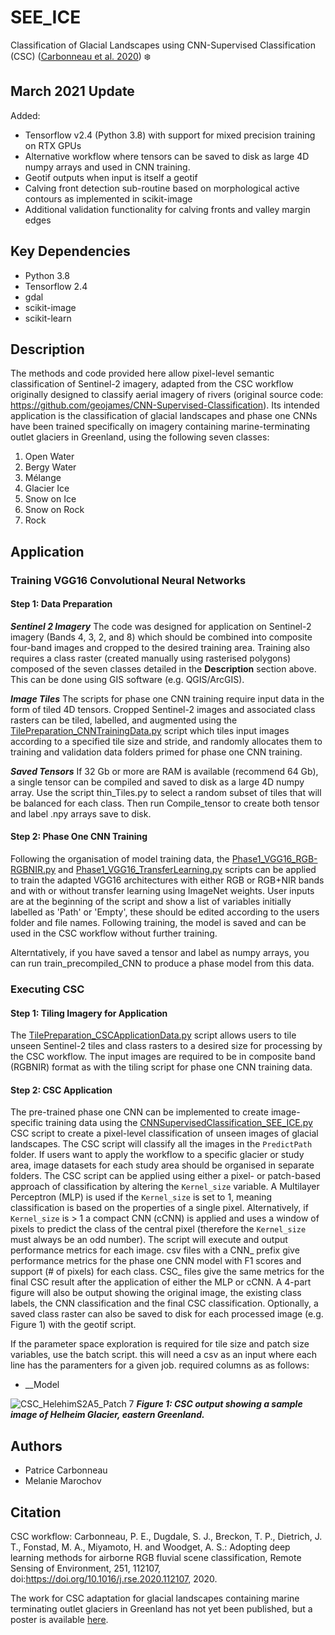 # SEE_ICE
Classification of Glacial Landscapes using CNN-Supervised Classification (CSC) ([Carbonneau et al. 2020](https://www.sciencedirect.com/science/article/pii/S0034425720304806)) :snowflake:

## March 2021 Update
Added:
- Tensorflow v2.4 (Python 3.8) with support for mixed precision training on RTX GPUs
- Alternative workflow where tensors can be saved to disk as large 4D numpy arrays and used in CNN training.  
- Geotif outputs when input is itself a geotif
- Calving front detection sub-routine based on morphological active contours as implemented in scikit-image
- Additional validation functionality for calving fronts and valley margin edges

## Key Dependencies
- Python 3.8
- Tensorflow 2.4
- gdal
- scikit-image
- scikit-learn

## Description

The methods and code provided here allow pixel-level semantic classification of Sentinel-2 imagery, adapted from the CSC workflow originally designed to classify aerial imagery of rivers (original source code: https://github.com/geojames/CNN-Supervised-Classification). Its intended application is the classification of glacial landscapes and phase one CNNs have been trained specifically on imagery containing marine-terminating outlet glaciers in Greenland, using the following seven classes:
1. Open Water
1. Bergy Water
1. Mélange
1. Glacier Ice
1. Snow on Ice
1. Snow on Rock
1. Rock

 
## Application
### Training VGG16 Convolutional Neural Networks
#### Step 1: Data Preparation

_**Sentinel 2 Imagery**_ The code was designed for application on  Sentinel-2 imagery (Bands 4, 3, 2, and 8) which should be combined into composite four-band images and cropped to the desired training area. Training also requires a class raster (created manually using rasterised polygons) composed of the seven classes detailed in the **Description** section above. This can be done using GIS software (e.g. QGIS/ArcGIS).

_**Image Tiles**_ The scripts for phase one CNN training require input data in the form of tiled 4D tensors. Cropped Sentinel-2 images and associated class rasters can be tiled, labelled, and augmented using the [TilePreparation_CNNTrainingData.py](https://github.com/PCdurham/SEE_ICE/blob/master/code/TilePreparation_CNNTrainingData.py) script which tiles input images according to a specified tile size and stride, and randomly allocates them to training and validation data folders primed for phase one CNN training.

_**Saved Tensors**_ If 32 Gb or more are RAM is available (recommend 64 Gb), a single tensor can be compiled and saved to disk as a large 4D numpy array. Use the script thin_Tiles.py to select a random subset of tiles that will be balanced for each class.  Then run Compile_tensor to create both tensor and label .npy arrays save to disk.

#### Step 2: Phase One CNN Training

Following the organisation of model training data, the [Phase1_VGG16_RGB-RGBNIR.py](https://github.com/PCdurham/SEE_ICE/blob/master/code/Phase1_VGG16_RGB-RGBNIR.py) and [Phase1_VGG16_TransferLearning.py](https://github.com/PCdurham/SEE_ICE/blob/master/code/Phase1_VGG16_TransferLearning.py) scripts can be applied to train the adapted VGG16 architectures with either RGB or RGB+NIR bands and with or without transfer learning using ImageNet weights. User inputs are at the beginning of the script and show a list of variables initially labelled as 'Path' or 'Empty', these should be edited according to the users folder and file names. Following training, the model is saved and can be used in the CSC workflow without further training.

Alterntatively, if you have saved a tensor and label as numpy arrays, you can run train_precompiled_CNN to produce a phase model from this data.

### Executing CSC
#### Step 1: Tiling Imagery for Application
The [TilePreparation_CSCApplicationData.py](https://github.com/MMarochov/SEE_ICE/blob/master/code/TilePreparation_CSCApplicationData.py) script allows users to tile unseen Sentinel-2 tiles and class rasters to a desired size for processing by the CSC workflow. The input images are required to be in composite band (RGBNIR) format as with the tiling script for phase one CNN training data. 

#### Step 2: CSC Application
The pre-trained phase one CNN can be implemented to create image-specific training data using the [CNNSupervisedClassification_SEE_ICE.py](https://github.com/MMarochov/SEE_ICE/blob/master/code/CNNSupervisedClassification_SEE_ICE.py) CSC script to create a pixel-level classification of unseen images of glacial landscapes. The CSC script will classify all the images in the `PredictPath` folder. If users want to apply the workflow to a specific glacier or study area, image datasets for each study area should be organised in separate folders. The CSC script can be applied using either a pixel- or patch-based approach of classification by altering the `Kernel_size`  variable. A Multilayer Perceptron (MLP) is used if the `Kernel_size` is set to 1, meaning classification is based on the properties of a single pixel. Alternatively, if `Kernel_size` is > 1 a compact CNN (cCNN) is applied and uses a window of pixels to predict the class of the central pixel (therefore the `Kernel_size` must always be an odd number). The script will execute and output performance metrics for each image. csv files with a CNN_ prefix give performance metrics for the phase one CNN model with F1 scores and support (# of pixels) for each class. CSC_ files give the same metrics for the final CSC result after the application of either the MLP or cCNN. A 4-part figure will also be output showing the original image, the existing class labels, the CNN classification and the final CSC classification. Optionally, a saved class raster can also be saved to disk for each processed image (e.g. Figure 1) with the geotif script.  

If the parameter space exploration is required for tile size and patch size variables, use the batch script.  this will need a csv as an input where each line has the paramenters for a given job.  required columns as as follows:

- __Model  



![CSC_HelehimS2A5_Patch 7](https://user-images.githubusercontent.com/60142411/94746470-ad173100-0374-11eb-93ec-99b80870c6be.png)
_**Figure 1: CSC output showing a sample image of Helheim Glacier, eastern Greenland.**_ 

## Authors
* Patrice Carbonneau
* Melanie Marochov

## Citation
CSC workflow: 
Carbonneau, P. E., Dugdale, S. J., Breckon, T. P., Dietrich, J. T., Fonstad, M. A., Miyamoto, H. and Woodget, A. S.: Adopting deep learning methods for airborne RGB fluvial scene classification, Remote Sensing of Environment, 251, 112107, doi:https://doi.org/10.1016/j.rse.2020.112107, 2020.

The work for CSC adaptation for glacial landscapes containing marine terminating outlet glaciers in Greenland has not yet been published, but a poster is available [here](https://presentations.copernicus.org/EGU2020/EGU2020-19996_presentation.pdf). 





